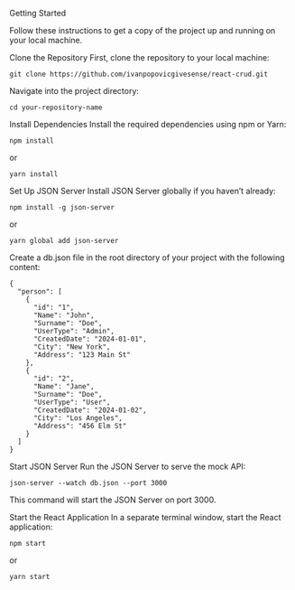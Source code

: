 
Getting Started

Follow these instructions to get a copy of the project up and running on your local machine.


Clone the Repository
First, clone the repository to your local machine:

```
git clone https://github.com/ivanpopovicgivesense/react-crud.git
```

Navigate into the project directory:

```
cd your-repository-name
```


Install Dependencies
Install the required dependencies using npm or Yarn:

```
npm install
```
or
```
yarn install
```


Set Up JSON Server
Install JSON Server globally if you haven’t already:

```
npm install -g json-server
```
or

```
yarn global add json-server
```
Create a db.json file in the root directory of your project with the following content:

```
{
  "person": [
    {
      "id": "1",
      "Name": "John",
      "Surname": "Doe",
      "UserType": "Admin",
      "CreatedDate": "2024-01-01",
      "City": "New York",
      "Address": "123 Main St"
    },
    {
      "id": "2",
      "Name": "Jane",
      "Surname": "Doe",
      "UserType": "User",
      "CreatedDate": "2024-01-02",
      "City": "Los Angeles",
      "Address": "456 Elm St"
    }
  ]
}
```


Start JSON Server
Run the JSON Server to serve the mock API:

```
json-server --watch db.json --port 3000
```
This command will start the JSON Server on port 3000.


Start the React Application
In a separate terminal window, start the React application:

```
npm start
```
or
```
yarn start
```
